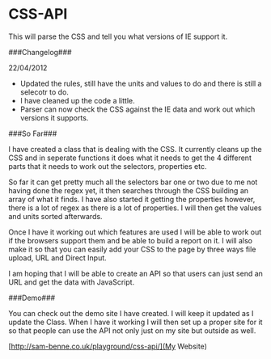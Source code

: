CSS-API
=======

This will parse the CSS and tell you what versions of IE support it.

###Changelog###

22/04/2012
 - Updated the rules, still have the units and values to do and there is still a selecotr to do.
 - I have cleaned up the code a little.
 - Parser can now check the CSS against the IE data and work out which versions it supports.

###So Far###

I have created a class that is dealing with the CSS. It currently cleans up the CSS and in seperate functions it does what it needs to get the 4 different parts that it needs to work out the selectors, properties etc.

So far it can get pretty much all the selectors bar one or two due to me not having done the regex yet, it then searches through the CSS building an array of what it finds. I have also started it getting the properties however, there is a lot of regex as there is a lot of properties. I will then get the values and units sorted afterwards.

Once I have it working out which features are used I will be able to work out if the browsers support them and be able to build a report on it. I will also make it so that you can easily add your CSS to the page by three ways file upload, URL and Direct Input.

I am hoping that I will be able to create an API so that users can just send an URL and get the data with JavaScript.

###Demo###

You can check out the demo site I have created. I will keep it updated as I update the Class. When I have it working I will then set up a proper site for it so that people can use the API not only just on my site but outside as well.

[http://sam-benne.co.uk/playground/css-api/](My Website)